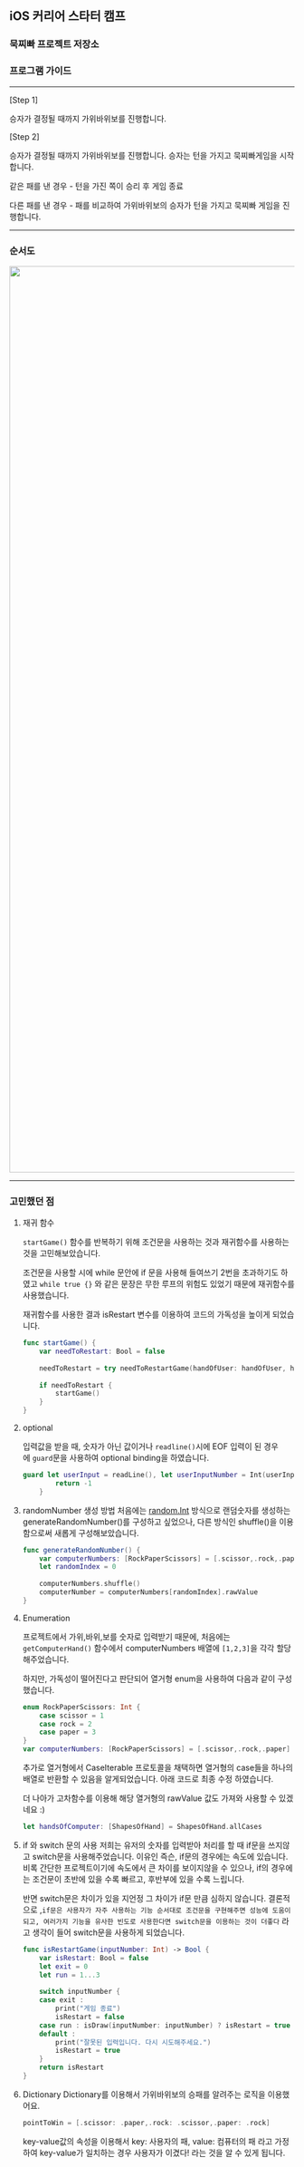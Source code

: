 ## iOS 커리어 스타터 캠프

### 묵찌빠 프로젝트 저장소

### 프로그램 가이드

---

[Step 1] 

승자가 결정될 때까지 가위바위보를 진행합니다. 

[Step 2]

승자가 결정될 때까지 가위바위보를 진행합니다. 승자는 턴을 가지고 묵찌빠게임을 시작합니다.

같은 패를 낸 경우 - 턴을 가진 쪽이 승리 후 게임 종료

다른 패를 낸 경우 - 패를 비교하여 가위바위보의 승자가 턴을 가지고 묵찌빠 게임을 진행합니다.

---

### 순서도
<img src="https://user-images.githubusercontent.com/40068674/137440011-79ebd873-1f81-4894-925f-c3a4f2ecce3a.png" width="800" height="1600">

---

### 고민했던 점

1. 재귀 함수
    
    `startGame()` 함수를 반복하기 위해 조건문을 사용하는 것과 재귀함수를 사용하는 것을 고민해보았습니다.
    
    조건문을 사용할 시에 while 문안에 if 문을 사용해 들여쓰기 2번을 초과하기도 하였고 `while true {}` 와 같은 문장은 무한 루프의 위험도 있었기 때문에 재귀함수를 사용했습니다.
    
    재귀함수를 사용한 결과 isRestart 변수를 이용하여 코드의 가독성을 높이게 되었습니다.
    
    ```swift
    func startGame() {
        var needToRestart: Bool = false
     
        needToRestart = try needToRestartGame(handOfUser: handOfUser, handOfComputer: handOfComputer)
        
        if needToRestart {
            startGame()
        }
    }
    ```
    

2. optional
    
    입력값을 받을 때, 숫자가 아닌 값이거나 `readline()`시에 EOF 입력이 된 경우에 `guard`문을 사용하여 optional binding을 하였습니다.
    
    ```swift
    guard let userInput = readLine(), let userInputNumber = Int(userInput) else {
            return -1
        }
    ```
    
3. randomNumber 생성 방법
    처음에는 [random.Int](http://random.int/) 방식으로 랜덤숫자를 생성하는 generateRandomNumber()를 구성하고 싶었으나, 다른 방식인 shuffle()을 이용함으로써 새롭게 구성해보았습니다.
    
    ```swift
    func generateRandomNumber() {
        var computerNumbers: [RockPaperScissors] = [.scissor,.rock,.paper]
        let randomIndex = 0
        
        computerNumbers.shuffle()
        computerNumber = computerNumbers[randomIndex].rawValue
    }
    ```
    
4. Enumeration

    프로젝트에서 가위,바위,보를 숫자로 입력받기 때문에, 처음에는 `getComputerHand()` 함수에서 computerNumbers 배열에 `[1,2,3]`을 각각 할당해주었습니다. 
    
    하지만, 가독성이 떨어진다고 판단되어 열거형 enum을 사용하여 다음과 같이 구성했습니다.
    
    ```swift
    enum RockPaperScissors: Int {
        case scissor = 1
        case rock = 2
        case paper = 3
    }
    var computerNumbers: [RockPaperScissors] = [.scissor,.rock,.paper]
    ```
    
    추가로 열거형에서 CaseIterable 프로토콜을 채택하면 열거형의 case들을 하나의 배열로 반환할 수 있음을 알게되었습니다. 아래 코드로 최종 수정 하였습니다. 
    
    더 나아가 고차함수를 이용해 해당 열거형의 rawValue 값도 가져와 사용할 수 있겠네요 :)
    
    ```swift
    let handsOfComputer: [ShapesOfHand] = ShapesOfHand.allCases
    ```
    
4. if 와 switch 문의 사용
    저희는 유저의 숫자를 입력받아 처리를 할 때 if문을 쓰지않고 switch문을 사용해주었습니다. 이유인 즉슨, if문의 경우에는 속도에 있습니다. 
    비록 간단한 프로젝트이기에 속도에서 큰 차이를 보이지않을 수 있으나, if의 경우에는 조건문이 초반에 있을 수록 빠르고, 후반부에 있을 수록 느립니다. 
    
    반면 switch문은 차이가 있을 지언정 그 차이가 if문 만큼 심하지 않습니다. 
    결론적으로 ,`if문은 사용자가 자주 사용하는 기능 순서대로 조건문을 구현해주면 성능에 도움이 되고, 여러가지 기능을 유사한 빈도로 사용한다면 switch문을 이용하는 것이 더좋다` 라고 생각이 들어 switch문을 사용하게 되었습니다.

    
    ```swift
    func isRestartGame(inputNumber: Int) -> Bool {
        var isRestart: Bool = false
        let exit = 0
        let run = 1...3
        
        switch inputNumber {
        case exit :
            print("게임 종료")
            isRestart = false
        case run : isDraw(inputNumber: inputNumber) ? isRestart = true : playGame(inputNumber: inputNumber)
        default :
            print("잘못된 입력입니다. 다시 시도해주세요.")
            isRestart = true
        }
        return isRestart
    }
    ```
5. Dictionary
    Dictionary를 이용해서 가위바위보의 승패를 알려주는 로직을 이용했어요. 

    ```swift
    pointToWin = [.scissor: .paper,.rock: .scissor,.paper: .rock]
    ```

    key-value값의 속성을 이용해서 key: 사용자의 패, value: 컴퓨터의 패 라고 가정하여 key-value가 일치하는 경우 사용자가 이겼다! 라는 것을 알 수 있게 됩니다.
